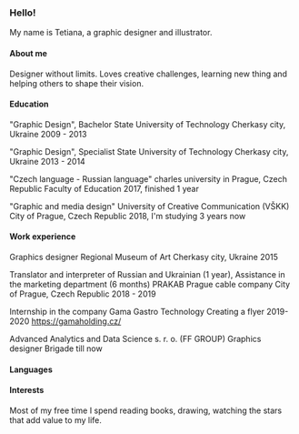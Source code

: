 ### Hello!
My name is Tetiana,
a graphic designer and illustrator.

#### About me
Designer without limits.
Loves creative challenges, learning new thing and helping others to shape their vision.


#### Education

"Graphic Design", Bachelor
State University of Technology
Cherkasy city, Ukraine
2009 - 2013

"Graphic Design", Specialist
State University of Technology
Cherkasy city, Ukraine
2013 - 2014

"Czech language - Russian language"
charles university in Prague, Czech Republic
Faculty of Education
2017, finished 1 year

"Graphic and media design"
University of Creative Communication (VŠKK)
City of Prague, Czech Republic 
2018, I'm studying 3 years now

#### Work experience

Graphics designer
Regional Museum of Art
Cherkasy city, Ukraine
2015

Translator and interpreter of Russian and Ukrainian
(1 year),
Assistance in the marketing department (6 months)
PRAKAB Prague cable company
City of Prague, Czech Republic
2018 - 2019

Internship in the company
Gama Gastro Technology
Creating a flyer
2019-2020
https://gamaholding.cz/

Advanced Analytics and Data Science s. r. o. (FF GROUP)
Graphics designer
Brigade till now 

#### Languages

#### Interests

Most of my free time I spend reading books, drawing, watching the stars that add value to my life.

